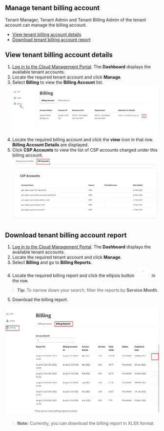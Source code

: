 ## Manage tenant billing account

Tenant Manager, Tenant Admin and Tenant Billing Admin of the tenant account can manage the billing account.

- [View tenant billing account details](#view-tenant-billing-account-details)
- [Download tenant billing account report](#download-tenant-billing-account-report)



## View tenant billing account details
1. [Log in to the Cloud Management Portal](log-in-to-cmp). The **Dashboard** displays the available tenant accounts.
2. Locate the required tenant account and click **Manage**.
3. Select **Billing** to view the **Billing Account** list.
<kbd>![billing-account-view](images/billing-account-view.png)</kbd>
4. Locate the required billing account and click the **view** icon in that row. **Billing Account Details** are displayed.
5. Click **CSP Accounts** to view the list of CSP accounts charged under this billing account.
<kbd>![billing-account-view-csp-accounts](images/billing-account-view-csp-accounts.png)</kbd>

## Download tenant billing account report
1. [Log in to the Cloud Management Portal](log-in-to-cmp). The **Dashboard** displays the available tenant accounts.
2. Locate the required tenant account and click **Manage**.
3. Select **Billing** and go to **Billing Reports**.
4. Locate the required billing report and click the ellipsis button ![elipses-button](images/elipses-button.png) in the row.

> **Tip:** To narrow down your search, filter the reports by **Service Month**.

5. Download the billing report.

<kbd>![view-billing-reports](images/view-billing-reports.png)</kbd>

> **Note:**
> Currently, you can download the billing report in XLSX format.
